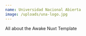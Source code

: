 ```yaml
---
name: Universidad Nacional Abierta
image: /uploads/una-logo.jpg
---
```

All about the Awake Nuxt Template
